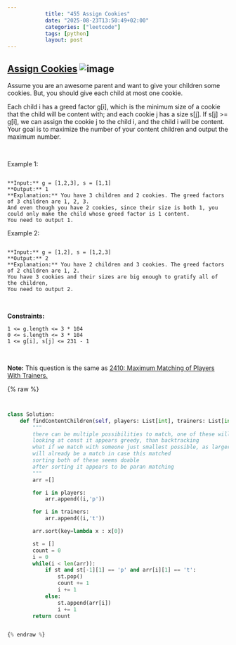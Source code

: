 ```yaml
---
            title: "455 Assign Cookies"
            date: "2025-08-23T13:50:49+02:00"
            categories: ["leetcode"]
            tags: [python]
            layout: post
---
```

            
## [Assign Cookies](https://leetcode.com/problems/assign-cookies) ![image](https://img.shields.io/badge/Difficulty-Easy-brightgreen)

Assume you are an awesome parent and want to give your children some cookies. But, you should give each child at most one cookie.

Each child i has a greed factor g[i], which is the minimum size of a cookie that the child will be content with; and each cookie j has a size s[j]. If s[j] >= g[i], we can assign the cookie j to the child i, and the child i will be content. Your goal is to maximize the number of your content children and output the maximum number.

 

Example 1:

```

**Input:** g = [1,2,3], s = [1,1]
**Output:** 1
**Explanation:** You have 3 children and 2 cookies. The greed factors of 3 children are 1, 2, 3. 
And even though you have 2 cookies, since their size is both 1, you could only make the child whose greed factor is 1 content.
You need to output 1.

```

Example 2:

```

**Input:** g = [1,2], s = [1,2,3]
**Output:** 2
**Explanation:** You have 2 children and 3 cookies. The greed factors of 2 children are 1, 2. 
You have 3 cookies and their sizes are big enough to gratify all of the children, 
You need to output 2.

```

 

**Constraints:**

	1 <= g.length <= 3 * 104
	0 <= s.length <= 3 * 104
	1 <= g[i], s[j] <= 231 - 1

 

**Note:** This question is the same as [ 2410: Maximum Matching of Players With Trainers.](https://leetcode.com/problems/maximum-matching-of-players-with-trainers/description/)

{% raw %}


```python


class Solution:
    def findContentChildren(self, players: List[int], trainers: List[int]) -> int:
        """
        there can be multiple possibilities to match, one of these will lead to max
        looking at const it appears greedy, than backtracking
        what if we match with someone just smallest possible, as larger ones
        will already be a match in case this matched
        sorting both of these seems doable
        after sorting it appears to be paran matching
        """
        arr =[]

        for i in players:
            arr.append((i,'p'))

        for i in trainers:
            arr.append((i,'t'))

        arr.sort(key=lambda x : x[0])

        st = []
        count = 0
        i = 0
        while(i < len(arr)):
            if st and st[-1][1] == 'p' and arr[i][1] == 't':
                st.pop()
                count += 1
                i += 1
            else:
                st.append(arr[i])
                i += 1
        return count


{% endraw %}
```
